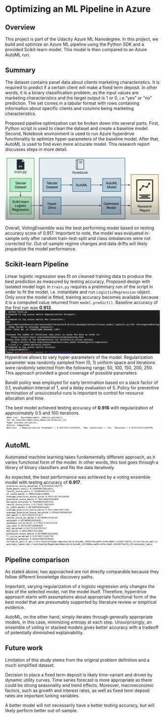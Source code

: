 # Optimizing an ML Pipeline in Azure

## Overview
This project is part of the Udacity Azure ML Nanodegree.
In this project, we build and optimize an Azure ML pipeline using the Python SDK and a provided Scikit-learn model.
This model is then compared to an Azure AutoML run.

## Summary
The dataset contains panel data about clients marketing characteristics. It is required to predict if a certain client will make a fixed term deposit. In other words, it is a binary classification problem, as the input values are marketing characteristics and the target output is 1 or 0, i.e “yes” or “no” prediction. The set comes in a tabular format with rows containing information about specific clients and columns being marketing characteristics.

Proposed pipeline optimization can be broken down into several parts. First, Python script is used to clean the dataset and create a baseline model. Second, Notebook environment is used to run Azure hyperdrive functionality to optimize hyper-parameters of the baseline model. After that, AutoML is used to find even more accurate model. This research report discusses steps in  more detail.

![](https://github.com/allaccountstaken/optimizing_pipeline/blob/master/img/Screen%20Shot%202021-01-10%20at%202.06.56%20PM.png)

Overall, VotingEnsemble was the best performing model based on testing accuracy score of  0.917. Important to note, the model was evaluated in-sample only after random train-test-split and class imbalances were not corrected for. Out-of-sample regime changes and data drifts will likely jeopardize the model performance. 


## Scikit-learn Pipeline
Linear logistic regression was fit on cleaned training data to produce the best prediction as measured by testing accuracy. Proposed design with isolated model logic in `train.py` requires a preliminary run of the script in order to fit the model, i.e. instantiate and run `LogisticRegression` object. Only once the model is fitted, training accuracy becomes available because it is a computed value returned from `model.predict()`. Baseline accuracy of the first run was **0.913**.
![](https://github.com/allaccountstaken/optimizing_pipeline/blob/master/img/Screen%20Shot%202021-01-10%20at%207.31.00%20AM.png)
Hyperdrive allows to vary hyper-parameters of the model. Regularization parameter was randomly sampled from (0, 1) uniform space and iterations were randomly selected from the following range: 50, 100, 150, 200, 250. This approach provided a good coverage of possible parameters.

Bandit policy was employed for early termination based on a slack factor of 0.1, evaluation interval of 1, and a delay evaluation of 5. Policy for preventive termination of unsuccessful runs is important to control for resource allocation and time.

The best model achieved testing accuracy of **0.916** with regularization of approximately 0.5 and 100 iterations.
![](https://github.com/allaccountstaken/optimizing_pipeline/blob/master/img/Screen%20Shot%202021-01-11%20at%206.39.48%20AM.png)

## AutoML
Automated machine learning takes fundamentally different approach, as it varies functional form of the model. In other words, this tool goes through a library of binary classifiers and fits the data iteratively. 

As expected, the best performance was achieved by a voting ensemble model with testing accuracy of **0.917**.
![](https://github.com/allaccountstaken/optimizing_pipeline/blob/master/img/Screen%20Shot%202021-01-10%20at%207.32.01%20AM.png)
## Pipeline comparison
As stated above, two approached are not directly comparable because they follow different knowledge discovery paths. 

Important, varying regularization of a logistic regression only changes the bias of the selected model, not the model itself. Therefore, hyperdrive approach starts with assumptions about appropriate functional form of the best model that are presumably supported by literature review or empirical evidence. 

AutoML, on the other hand, simply iterates through generally appropriate models, in this case, minimizing entropy at each step. Unsurprisingly, an ensemble of voting or stacked models gives better accuracy with a tradeoff of potentially diminished explainability. 


## Future work
Limitation of this study stems from the original problem definition and a much simplified dataset. 

Decision to place a fixed term deposit is likely time-variant and driven by dynamic utility curves. Time series forecast is more appropriate as there could be strong seasonality and trend effects. Moreover, macroeconomic factors, such as growth and interest rates, as well as fixed term deposit rates are important lurking variables. 

A better model will not necessarily have a better testing accuracy, but will likely perform better out-of-sample. 
